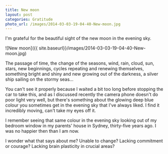 ```yaml
---
title: New moon
layout: post
categories: Gratitude
photo_url: /images/2014-03-03-19-04-40-New-moon.jpg
---
```


I'm grateful for the beautiful sight of the new moon in the evening sky.

![New moon]({{ site.baseurl}}/images/2014-03-03-19-04-40-New-moon.jpg)

The passage of time, the change of the seasons, wind, rain, cloud, sun, stars,
new beginnings, cycles repeating and renewing themselves, something bright and
shiny and new growing out of the darkness, a silver ship sailing on the stormy seas...

You can't see it properly because I waited a bit too long before stopping the
car to take this, and as I discussed recently the camera phone doesn't do poor
light very well, but there's something about the glowing deep blue colour you
sometimes get in the evening sky that I've always liked. I find it incredibly
moving, can't take my eyes off it.

I remember seeing that same colour in the evening sky looking out of my bedroom
window in my parents' house in Sydney, thirty-five years ago. I was no happier
then than I am now.

I wonder what that says about me? Unable to change? Lacking commitment or
courage? Lacking brain plasticity in crucial areas?
